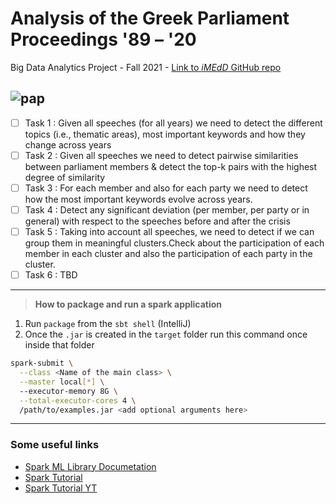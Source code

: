 # Analysis of the Greek Parliament Proceedings '89 – '20
Big Data Analytics Project - Fall 2021  - [Link to *iMEdD* GitHub repo](https://github.com/iMEdD-Lab/Greek_Parliament_Proceedings)

![pap](https://thesocialist.gr/wp-content/uploads/2021/06/papandreou3_2306.jpg)
---

* [ ] Task 1 : Given all speeches (for all years) we need to detect the different topics (i.e., thematic areas), most important keywords and how they change across years
* [ ] Task 2 : Given all speeches we need to detect pairwise similarities between parliament members & detect the top-k pairs with the highest degree of similarity
* [ ] Task 3 : For each member and also for each party we need to detect how the most important keywords evolve across years.
* [ ] Task 4 : Detect any significant deviation (per member, per party or in general) with respect to the speeches before and after the crisis
* [ ] Task 5 : Taking into account all speeches, we need to detect if we can group them in meaningful clusters.Check about the participation of each member in each cluster and    also the participation of each party in the cluster.
* [ ] Task 6 : TBD

---

> **How to package and run a spark application**

1. Run ``` package ``` from the ``` sbt shell ``` (IntelliJ)
2. Once the ``` .jar ``` is created in the ``` target ``` folder run this command once inside that folder
```bash
spark-submit \
  --class <Name of the main class> \
  --master local[*] \  
  --executor-memory 8G \
  --total-executor-cores 4 \
  /path/to/examples.jar <add optional arguments here>
```

---

### **Some useful links**
- [Spark ML Library Documetation](https://spark.apache.org/docs/3.0.1/ml-guide.html)
- [Spark Tutorial](https://www.tutorialspoint.com/apache_spark/index.htm)
- [Spark Tutorial YT](https://www.youtube.com/watch?v=S2MUhGA3lEw)
